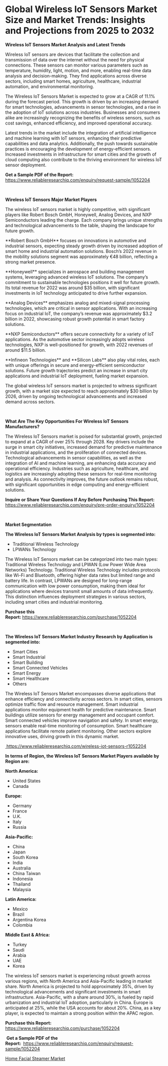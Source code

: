 <p><h1>Global Wireless IoT Sensors Market Size and Market Trends: Insights and Projections from 2025 to 2032</h1></p><p><strong>Wireless IoT Sensors Market Analysis and Latest Trends</strong></p>
<p><p>Wireless IoT sensors are devices that facilitate the collection and transmission of data over the internet without the need for physical connections. These sensors can monitor various parameters such as temperature, humidity, light, motion, and more, enabling real-time data analysis and decision-making. They find applications across diverse sectors, including smart homes, agriculture, healthcare, industrial automation, and environmental monitoring.</p><p>The Wireless IoT Sensors Market is expected to grow at a CAGR of 11.1% during the forecast period. This growth is driven by an increasing demand for smart technologies, advancements in sensor technologies, and a rise in the adoption of IoT solutions across industries. Businesses and consumers alike are increasingly recognizing the benefits of wireless sensors, such as cost savings, enhanced efficiency, and improved operational accuracy.</p><p>Latest trends in the market include the integration of artificial intelligence and machine learning with IoT sensors, enhancing their predictive capabilities and data analytics. Additionally, the push towards sustainable practices is encouraging the development of energy-efficient sensors. Increased investments in infrastructure for smart cities and the growth of cloud computing also contribute to the thriving environment for wireless IoT sensor deployment.</p></p>
<p><strong>Get a Sample PDF of the Report:&nbsp;</strong> <a href="https://www.reliableresearchiq.com/enquiry/request-sample/1052204?utm_campaign=2927&utm_medium=2&utm_source=Github&utm_content=ia&utm_term=06042025&utm_id=wireless-iot-sensors">https://www.reliableresearchiq.com/enquiry/request-sample/1052204</a></p>
<p>&nbsp;</p>
<p><strong>Wireless IoT Sensors Major Market Players</strong></p>
<p><p>The wireless IoT sensors market is highly competitive, with significant players like Robert Bosch GmbH, Honeywell, Analog Devices, and NXP Semiconductors leading the charge. Each company brings unique strengths and technological advancements to the table, shaping the landscape for future growth.</p><p>**Robert Bosch GmbH** focuses on innovations in automotive and industrial sensors, expecting steady growth driven by increased adoption of smart home and industrial automation solutions. Bosch’s 2022 revenue in the mobility solutions segment was approximately €48 billion, reflecting a strong market presence.</p><p>**Honeywell** specializes in aerospace and building management systems, leveraging advanced wireless IoT solutions. The company’s commitment to sustainable technologies positions it well for future growth. Its total revenue for 2022 was around $35 billion, with significant investments in IoT technology anticipated to drive further expansion.</p><p>**Analog Devices** emphasizes analog and mixed-signal processing technologies, which are critical in sensor applications. With an increasing focus on industrial IoT, the company’s revenue was approximately $3.2 billion in 2022, showcasing robust growth potential in smart factory solutions.</p><p>**NXP Semiconductors** offers secure connectivity for a variety of IoT applications. As the automotive sector increasingly adopts wireless technologies, NXP is well-positioned for growth, with 2022 revenues of around $11.5 billion.</p><p>**Infineon Technologies** and **Silicon Labs** also play vital roles, each with unique offerings in secure and energy-efficient semiconductor solutions. Future growth trajectories predict an increase in smart city applications and industrial IoT deployment, fueling market expansion.</p><p>The global wireless IoT sensors market is projected to witness significant growth, with a market size expected to reach approximately $30 billion by 2026, driven by ongoing technological advancements and increased demand across sectors.</p></p>
<p>&nbsp;</p>
<p><strong>What Are The Key Opportunities For Wireless IoT Sensors Manufacturers?</strong></p>
<p><p>The Wireless IoT Sensors market is poised for substantial growth, projected to expand at a CAGR of over 25% through 2028. Key drivers include the surge in smart city initiatives, increased demand for predictive maintenance in industrial applications, and the proliferation of connected devices. Technological advancements in sensor capabilities, as well as the integration of AI and machine learning, are enhancing data accuracy and operational efficiency. Industries such as agriculture, healthcare, and logistics are increasingly adopting these sensors for real-time monitoring and analysis. As connectivity improves, the future outlook remains robust, with significant opportunities in edge computing and energy-efficient solutions.</p></p>
<p><strong>Inquire or Share Your Questions If Any Before Purchasing This Report:</strong> <a href="https://www.reliableresearchiq.com/enquiry/pre-order-enquiry/1052204?utm_campaign=2927&utm_medium=2&utm_source=Github&utm_content=ia&utm_term=06042025&utm_id=wireless-iot-sensors">https://www.reliableresearchiq.com/enquiry/pre-order-enquiry/1052204</a></p>
<p>&nbsp;</p>
<p><strong>Market Segmentation</strong></p>
<p><strong>The Wireless IoT Sensors Market Analysis by types is segmented into:</strong></p>
<p><ul><li>Traditional Wireless Technology</li><li>LPWANs Technology</li></ul></p>
<p><p>The Wireless IoT Sensors market can be categorized into two main types: Traditional Wireless Technology and LPWAN (Low Power Wide Area Networks) Technology. Traditional Wireless Technology includes protocols like Wi-Fi and Bluetooth, offering higher data rates but limited range and battery life. In contrast, LPWANs are designed for long-range communication with low power consumption, making them ideal for applications where devices transmit small amounts of data infrequently. This distinction influences deployment strategies in various sectors, including smart cities and industrial monitoring.</p></p>
<p><strong>Purchase this Report:&nbsp;</strong><a href="https://www.reliableresearchiq.com/purchase/1052204?utm_campaign=2927&utm_medium=2&utm_source=Github&utm_content=ia&utm_term=06042025&utm_id=wireless-iot-sensors">https://www.reliableresearchiq.com/purchase/1052204</a></p>
<p>&nbsp;</p>
<p><strong>The Wireless IoT Sensors Market Industry Research by Application is segmented into:</strong></p>
<p><ul><li>Smart Cities</li><li>Smart Industrial</li><li>Smart Building</li><li>Smart Connected Vehicles</li><li>Smart Energy</li><li>Smart Healthcare</li><li>Others</li></ul></p>
<p><p>The Wireless IoT Sensors Market encompasses diverse applications that enhance efficiency and connectivity across sectors. In smart cities, sensors optimize traffic flow and resource management. Smart industrial applications monitor equipment health for predictive maintenance. Smart buildings utilize sensors for energy management and occupant comfort. Smart connected vehicles improve navigation and safety. In smart energy, sensors enable real-time monitoring of consumption. Smart healthcare applications facilitate remote patient monitoring. Other sectors explore innovative uses, driving growth in this dynamic market.</p></p>
<p><a href="https://www.reliableresearchiq.com/wireless-iot-sensors-r1052204?utm_campaign=2927&utm_medium=2&utm_source=Github&utm_content=ia&utm_term=06042025&utm_id=wireless-iot-sensors">&nbsp;https://www.reliableresearchiq.com/wireless-iot-sensors-r1052204</a></p>
<p><strong>In terms of Region, the Wireless IoT Sensors Market Players available by Region are:</strong></p>
<p>
    <p> <strong> North America: </strong>
        <ul>
            <li>United States</li>
            <li>Canada</li>
        </ul>
        </p> 
    <p> <strong> Europe: </strong>
        <ul>
            <li>Germany</li>
            <li>France</li>
            <li>U.K.</li>
            <li>Italy</li>
            <li>Russia</li>
        </ul>
        </p> 
    <p> <strong> Asia-Pacific: </strong>
        <ul>
            <li>China</li>
            <li>Japan</li>
            <li>South Korea</li>
            <li>India</li>
            <li>Australia</li>
            <li>China Taiwan</li>
            <li>Indonesia</li>
            <li>Thailand</li>
            <li>Malaysia</li>
        </ul>
        </p> 
    <p> <strong> Latin America: </strong>
        <ul>
            <li>Mexico</li>
            <li>Brazil</li>
            <li>Argentina Korea</li>
            <li>Colombia</li>
        </ul>
        </p> 
    <p> <strong> Middle East & Africa: </strong>
        <ul>
            <li>Turkey</li>
            <li>Saudi</li>
            <li>Arabia</li>
            <li>UAE</li>
            <li>Korea</li>
        </ul>
    </p>
    </p>
<p><p>The wireless IoT sensors market is experiencing robust growth across various regions, with North America and Asia-Pacific leading in market share. North America is projected to hold approximately 35%, driven by technological advancements and significant investments in smart infrastructure. Asia-Pacific, with a share around 30%, is fueled by rapid urbanization and industrial IoT adoption, particularly in China. Europe is anticipated at 25%, while the USA accounts for about 20%. China, as a key player, is expected to maintain a strong position within the APAC region.</p></p>
<p><strong>Purchase this Report: </strong><a href="https://www.reliableresearchiq.com/purchase/1052204?utm_campaign=2927&utm_medium=2&utm_source=Github&utm_content=ia&utm_term=06042025&utm_id=wireless-iot-sensors">https://www.reliableresearchiq.com/purchase/1052204</a></p>
<p>&nbsp;<strong>Get a Sample PDF of the Report:&nbsp;&nbsp;</strong><a href="https://www.reliableresearchiq.com/enquiry/request-sample/1052204?utm_campaign=2927&utm_medium=2&utm_source=Github&utm_content=ia&utm_term=06042025&utm_id=wireless-iot-sensors">https://www.reliableresearchiq.com/enquiry/request-sample/1052204</a></p>
<p><strong></strong></p>
<p><p><a href="https://github.com/sapsaidamary/Market-Research-Report-List-1/blob/main/home-facial-steamer-market.md?utm_campaign=2927&utm_medium=2&utm_source=Github&utm_content=ia&utm_term=06042025&utm_id=wireless-iot-sensors">Home Facial Steamer Market</a></p></p>
